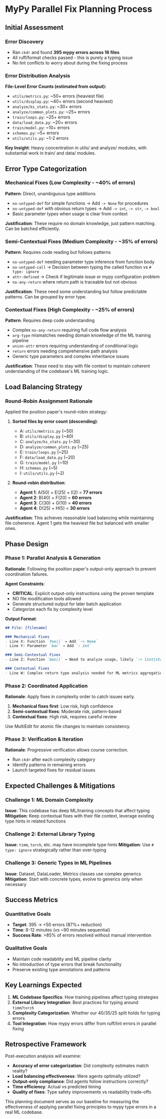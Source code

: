 # MyPy Parallel Fix Planning Process

## Initial Assessment

### Error Discovery
- Ran `ckdr` and found **395 mypy errors across 16 files**
- All ruff/format checks passed - this is purely a typing issue
- No lint conflicts to worry about during the fixing process

### Error Distribution Analysis

**File-Level Error Counts (estimated from output):**
- `utils/metrics.py`: ~50+ errors (heaviest file)
- `utils/display.py`: ~40+ errors (second heaviest)
- `analyze/ks_stats.py`: ~30+ errors
- `analyze/common_plots.py`: ~25+ errors
- `train/loops.py`: ~25+ errors
- `data/load_data.py`: ~20+ errors
- `train/model.py`: ~10+ errors
- `schemas.py`: ~5+ errors
- `utils/utils.py`: ~1-2 errors

**Key Insight**: Heavy concentration in utils/ and analyze/ modules, with substantial work in train/ and data/ modules.

## Error Type Categorization

### Mechanical Fixes (Low Complexity - ~40% of errors)
**Pattern**: Direct, unambiguous type additions
- `no-untyped-def` for simple functions → Add `-> None` for procedures
- `no-untyped-def` with obvious return types → Add `-> int`, `-> str`, `-> bool`
- Basic parameter types when usage is clear from context

**Justification**: These require no domain knowledge, just pattern matching. Can be batched efficiently.

### Semi-Contextual Fixes (Medium Complexity - ~35% of errors)
**Pattern**: Requires code reading but follows patterns
- `no-untyped-def` needing parameter type inference from function body
- `no-untyped-call` → Decision between typing the called function vs `# type: ignore`
- `attr-defined` → Check if legitimate issue or mypy configuration problem
- `no-any-return` where return path is traceable but not obvious

**Justification**: These need some understanding but follow predictable patterns. Can be grouped by error type.

### Contextual Fixes (High Complexity - ~25% of errors)
**Pattern**: Requires deep code understanding
- Complex `no-any-return` requiring full code flow analysis
- `arg-type` mismatches needing domain knowledge of the ML training pipeline
- `union-attr` errors requiring understanding of conditional logic
- `return` errors needing comprehensive path analysis
- Generic type parameters and complex inheritance issues

**Justification**: These need to stay with file context to maintain coherent understanding of the codebase's ML training logic.

## Load Balancing Strategy

### Round-Robin Assignment Rationale
Applied the position paper's round-robin strategy:

1. **Sorted files by error count (descending)**:
   - A: `utils/metrics.py` (~50)
   - B: `utils/display.py` (~40) 
   - C: `analyze/ks_stats.py` (~30)
   - D: `analyze/common_plots.py` (~25)
   - E: `train/loops.py` (~25)
   - F: `data/load_data.py` (~20)
   - G: `train/model.py` (~10)
   - H: `schemas.py` (~5)
   - I: `utils/utils.py` (~2)

2. **Round-robin distribution**:
   - **Agent 1**: A(50) + E(25) + I(2) = **77 errors**
   - **Agent 2**: B(40) + F(20) = **60 errors**
   - **Agent 3**: C(30) + G(10) = **40 errors**
   - **Agent 4**: D(25) + H(5) = **30 errors**

**Justification**: This achieves reasonable load balancing while maintaining file coherence. Agent 1 gets the heaviest file but balanced with smaller ones.

## Phase Design

### Phase 1: Parallel Analysis & Generation
**Rationale**: Following the position paper's output-only approach to prevent coordination failures.

**Agent Constraints**:
- **CRITICAL**: Explicit output-only instructions using the proven template
- NO file modification tools allowed
- Generate structured output for later batch application
- Categorize each fix by complexity level

**Output Format**:
```markdown
## File: [filename]

### Mechanical Fixes
- Line X: Function `foo()` → Add `-> None`
- Line Y: Parameter `bar` → Add `: int`

### Semi-Contextual Fixes  
- Line Z: Function `baz()` → Need to analyze usage, likely `-> list[str]`

### Contextual Fixes
- Line W: Complex return type analysis needed for ML metrics aggregation
```

### Phase 2: Coordinated Application
**Rationale**: Apply fixes in complexity order to catch issues early.

1. **Mechanical fixes first**: Low risk, high confidence
2. **Semi-contextual fixes**: Moderate risk, pattern-based
3. **Contextual fixes**: High risk, requires careful review

Use MultiEdit for atomic file changes to maintain consistency.

### Phase 3: Verification & Iteration
**Rationale**: Progressive verification allows course correction.

- Run `ckdr` after each complexity category
- Identify patterns in remaining errors
- Launch targeted fixes for residual issues

## Expected Challenges & Mitigations

### Challenge 1: ML Domain Complexity
**Issue**: This codebase has deep ML/training concepts that affect typing
**Mitigation**: Keep contextual fixes with their file context, leverage existing type hints in related functions

### Challenge 2: External Library Typing
**Issue**: `timm`, `torch`, etc. may have incomplete type hints
**Mitigation**: Use `# type: ignore` strategically rather than over-typing

### Challenge 3: Generic Types in ML Pipelines
**Issue**: Dataset, DataLoader, Metrics classes use complex generics
**Mitigation**: Start with concrete types, evolve to generics only when necessary

## Success Metrics

### Quantitative Goals
- **Target**: 395 → <50 errors (87%+ reduction)
- **Time**: 8-12 minutes (vs ~90 minutes sequential)
- **Success Rate**: >85% of errors resolved without manual intervention

### Qualitative Goals
- Maintain code readability and ML pipeline clarity
- No introduction of type errors that break functionality
- Preserve existing type annotations and patterns

## Key Learnings Expected

1. **ML Codebase Specifics**: How training pipelines affect typing strategies
2. **External Library Integration**: Best practices for typing around `timm`/`torch`
3. **Complexity Categorization**: Whether our 40/35/25 split holds for typing errors
4. **Tool Integration**: How mypy errors differ from ruff/lint errors in parallel fixing

## Retrospective Framework

Post-execution analysis will examine:
- **Accuracy of error categorization**: Did complexity estimates match reality?
- **Load balancing effectiveness**: Were agents optimally utilized?
- **Output-only compliance**: Did agents follow instructions correctly?
- **Time efficiency**: Actual vs predicted timing
- **Quality of fixes**: Type safety improvements vs readability trade-offs

This planning document serves as our baseline for measuring the effectiveness of applying parallel fixing principles to mypy type errors in a real ML codebase.